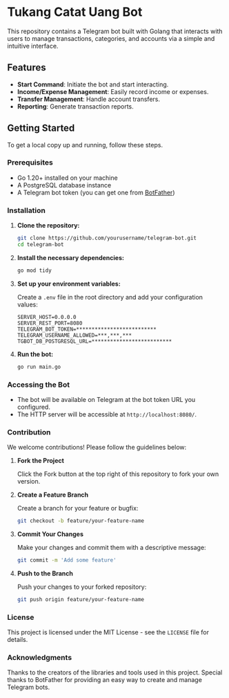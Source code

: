 # Tukang Catat Uang Bot

This repository contains a Telegram bot built with Golang that interacts with users to manage transactions, categories, and accounts via a simple and intuitive interface.

## Features

- **Start Command**: Initiate the bot and start interacting.
- **Income/Expense Management**: Easily record income or expenses.
- **Transfer Management**: Handle account transfers.
- **Reporting**: Generate transaction reports.

## Getting Started

To get a local copy up and running, follow these steps.

### Prerequisites

- Go 1.20+ installed on your machine
- A PostgreSQL database instance
- A Telegram bot token (you can get one from [BotFather](https://core.telegram.org/bots#botfather))

### Installation

1. **Clone the repository:**

    ```bash
    git clone https://github.com/yourusername/telegram-bot.git
    cd telegram-bot
    ```

2. **Install the necessary dependencies:**

    ```bash
    go mod tidy
    ```

3. **Set up your environment variables:**

   Create a `.env` file in the root directory and add your configuration values:

    ```dotenv
    SERVER_HOST=0.0.0.0
    SERVER_REST_PORT=8080
    TELEGRAM_BOT_TOKEN=**************************
    TELEGRAM_USERNAME_ALLOWED=***,***,***
    TGBOT_DB_POSTGRESQL_URL=**************************
    ```

4. **Run the bot:**

    ```bash
    go run main.go
    ```

### Accessing the Bot

- The bot will be available on Telegram at the bot token URL you configured.
- The HTTP server will be accessible at `http://localhost:8080/`.

### Contribution

We welcome contributions! Please follow the guidelines below:

1. **Fork the Project**

   Click the Fork button at the top right of this repository to fork your own version.

2. **Create a Feature Branch**

   Create a branch for your feature or bugfix:

    ```bash
    git checkout -b feature/your-feature-name
    ```

3. **Commit Your Changes**

   Make your changes and commit them with a descriptive message:

    ```bash
    git commit -m 'Add some feature'
    ```

4. **Push to the Branch**

   Push your changes to your forked repository:

    ```bash
    git push origin feature/your-feature-name
    ```

### License

This project is licensed under the MIT License - see the `LICENSE` file for details.

### Acknowledgments

Thanks to the creators of the libraries and tools used in this project.
Special thanks to BotFather for providing an easy way to create and manage Telegram bots.